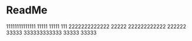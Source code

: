 # ReadMe
11111111111111
11111
11111
111
2222222222222
22222
222222222222
222222
33333
333333333333
33333
33333
